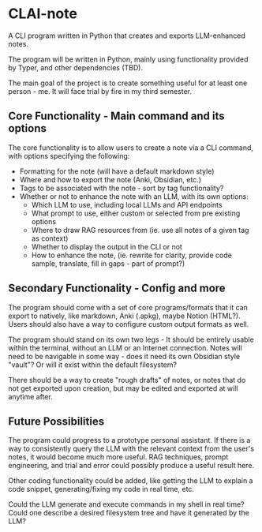 # CLAI-note
A CLI program written in Python that creates and exports LLM-enhanced notes.

The program will be written in Python, mainly using functionality
provided by Typer, and other dependencies (TBD).

The main goal of the project is to create something useful for at least one
person - me. It will face trial by fire in my third semester.

## Core Functionality - Main command and its options

The core functionality is to allow users to create a note via a CLI command,
with options specifying the following:
  - Formatting for the note (will have a default markdown style)
  - Where and how to export the note (Anki, Obsidian, etc.)
  - Tags to be associated with the note - sort by tag functionality?
  - Whether or not to enhance the note with an LLM, with its own options:
    - Which LLM to use, including local LLMs and API endpoints
    - What prompt to use, either custom or selected from pre existing options
    - Where to draw RAG resources from (ie. use all notes of a given tag as context)
    - Whether to display the output in the CLI or not
    - How to enhance the note, (ie. rewrite for clarity, provide code sample, 
      translate, fill in gaps - part of prompt?)

## Secondary Functionality - Config and more

The program should come with a set of core programs/formats that it can
export to natively, like markdown, Anki (.apkg), maybe Notion (HTML?).
Users should also have a way to configure custom output formats as well.

The program should stand on its own two legs - It should be entirely usable
within the terminal, without an LLM or an Internet connection. Notes will need
to be navigable in some way - does it need its own Obsidian style "vault"?
Or will it exist within the default filesystem?

There should be a way to create "rough drafts" of notes, or notes that do not
get exported upon creation, but may be edited and exported at will anytime after.

## Future Possibilities

The program could progress to a prototype personal assistant. If there is a way
to consistently query the LLM with the relevant context from the user's notes,
it would become much more useful. RAG techniques, prompt engineering, and trial
and error could possibly produce a useful result here.

Other coding functionality could be added, like getting the LLM to explain a code
snippet, generating/fixing my code in real time, etc.

Could the LLM generate and execute commands in my shell in real time? Could one 
describe a desired filesystem tree and have it generated by the LLM?
